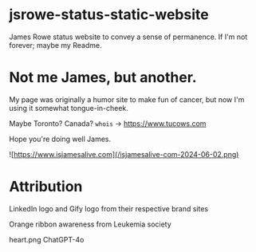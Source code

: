 # jsrowe-status-static-website

James Rowe status website to convey a sense of permanence. If I'm not forever; maybe my Readme.

# Not me James, but another.

My page was originally a humor site to make fun of cancer, but now I'm using it somewhat tongue-in-cheek.

Maybe Toronto? Canada? `whois` -> https://www.tucows.com

Hope you're doing well James.

![https://www.isjamesalive.com](/isjamesalive-com-2024-06-02.png)

# Attribution

LinkedIn logo and Gify logo from their respective brand sites

Orange ribbon awareness from Leukemia society

heart.png ChatGPT-4o